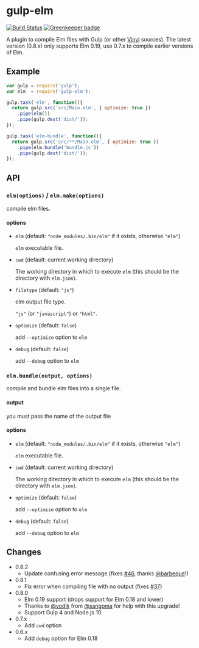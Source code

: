 # gulp-elm

[![Build Status](https://dev.azure.com/gulp-elm/gulp-elm/_apis/build/status/gulp-elm.gulp-elm)](https://dev.azure.com/gulp-elm/gulp-elm/_build/latest?definitionId=1) [![Greenkeeper badge](https://badges.greenkeeper.io/gulp-elm/gulp-elm.svg)](https://greenkeeper.io/)

A plugin to compile Elm files with Gulp (or other [Vinyl](https://npmjs.com/package/vinyl) sources).
The latest version (0.8.x) only supports Elm 0.19, use 0.7.x to compile earlier versions of Elm.

## Example

```.js
var gulp = require('gulp');
var elm  = require('gulp-elm');

gulp.task('elm', function(){
  return gulp.src('src/Main.elm', { optimize: true })
    .pipe(elm())
    .pipe(gulp.dest('dist/'));
});

gulp.task('elm-bundle', function(){
  return gulp.src('src/**/Main.elm', { optimize: true })
    .pipe(elm.bundle('bundle.js'))
    .pipe(gulp.dest('dist/'));
});
```

## API

### `elm(options)` / `elm.make(options)`

compile elm files.

#### options

- `elm` (default: `"node_modules/.bin/elm"` if it exists, otherwise `"elm"`)

  `elm` executable file.

- `cwd` (default: current working directory)

  The working directory in which to execute `elm` (this should be the directory with `elm.json`).

- `filetype` (default: `"js"`)

  elm output file type.

  `"js"` (or `"javascript"`) or `"html"`.

- `optimize` (default: `false`)

  add `--optimize` option to `elm`

- `debug` (default: `false`)

  add `--debug` option to `elm`

### `elm.bundle(output, options)`

compile and bundle elm files into a single file.

#### output

you must pass the name of the output file

#### options

- `elm` (default: `"node_modules/.bin/elm"` if it exists, otherwise `"elm"`)

  `elm` executable file.

- `cwd` (default: current working directory)

  The working directory in which to execute `elm` (this should be the directory with `elm.json`).

- `optimize` (default: `false`)

  add `--optimize` option to `elm`

- `debug` (default: `false`)

  add `--debug` option to `elm`

## Changes

- 0.8.2
  - Update confusing error message (fixes [#46](https://github.com/gulp-elm/gulp-elm/pull/46), thanks [@barbeque](https://github.com/barbeque)!)
- 0.8.1
  - Fix error when compiling file with no output (fixes [#37](https://github.com/gulp-elm/gulp-elm/issues/37))
- 0.8.0
  - Elm 0.19 support (drops support for Elm 0.18 and lower)
  - Thanks to [@vodik](https://github.com/vodik) from [@sangoma](https://github.com/sangoma) for help with this upgrade!
  - Support Gulp 4 and Node.js 10
- 0.7.x
  - Add `cwd` option
- 0.6.x
  - Add `debug` option for Elm 0.18
